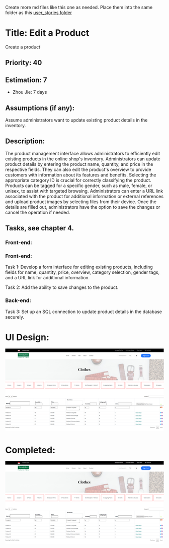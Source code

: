 Create more md files like this one as needed. Place them into the same folder 
as this [user_stories folder](./)

# Title: Edit a Product

Create a product
 
## Priority: 40 
 

## Estimation: 7    
* Zhou Jie: 7 days
 

## Assumptions (if any):
Assume administrators want to update existing product details in the inventory.
## Description:  
The product management interface allows administrators to efficiently edit existing products in the online shop's inventory. Administrators can update product details by entering the product name, quantity, and price in the respective fields. They can also edit the product's overview to provide customers with information about its features and benefits. Selecting the appropriate category ID is crucial for correctly classifying the product. Products can be tagged for a specific gender, such as male, female, or unisex, to assist with targeted browsing. Administrators can enter a URL link associated with the product for additional information or external references and upload product images by selecting files from their device. Once the details are filled out, administrators have the option to save the changes or cancel the operation if needed.
## Tasks, see chapter 4.

### Front-end:


### Front-end:

Task 1: Develop a form interface for editing existing products, including fields for name, quantity, price, overview, category selection, gender tags, and a URL link for additional information.

Task 2: Add the ability to save changes to the product.

### Back-end:

Task 3: Set up an SQL connection to update product details in the database securely.


# UI Design:
![alt text](pictures/productManageEdit1.png)
 


# Completed:
![alt text](pictures/productManageEdit1.png)
 
 
